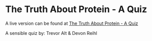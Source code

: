 # The Truth About Protein - A Quiz

A live version can be found at [The Truth About Protein - A Quiz](https://trevorjalt.github.io/the-truth-about-protein-a-quiz/ "The Truth About Protein - A Quiz")

A sensible quiz by:
Trevor Alt & Devon Reihl
